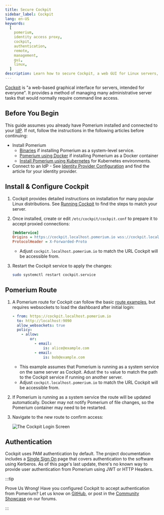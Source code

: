 ```yaml
---
title: Secure Cockpit
sidebar_label: Cockpit
lang: en-US
keywords:
  [
    pomerium,
    identity access proxy,
    cockpit,
    authentication,
    remote,
    management,
    gui,
    linux,
  ]
description: Learn how to secure Cockpit, a web GUI for Linux servers, behind Pomerium
---
```


[Cockpit](https://cockpit-project.org/) is "a web-based graphical interface for servers, intended for everyone". It provides a method of managing many administrative server tasks that would normally require command line access.

## Before You Begin

This guide assumes you already have Pomerium installed and connected to your [IdP](/docs/internals/glossary#identity-provider). If not, follow the instructions in the following articles before continuing:

- Install Pomerium
  - [Binaries](/docs/pomerium-core/install/core) if installing Pomerium as a system-level service.
  - [Pomerium using Docker](/docs/quickstart) if installing Pomerium as a Docker container
  - [Install Pomerium using Kubernetes](/docs/kubernetes/quickstart) for Kubernetes environments.
- Connect to an IdP - See [Identity Provider Configuration](/docs/identity-providers) and find the article for your identity provider.

## Install & Configure Cockpit

1. Cockpit provides detailed instructions on installation for many popular Linux distributions. See [Running Cockpit](https://cockpit-project.org/running.html) to find the steps to match your server.

1. Once installed, create or edit `/etc/cockpit/cockpit.conf` to prepare it to accept proxied connections:

   ```ini
   [WebService]
   Origins = https://cockpit.localhost.pomerium.io wss://cockpit.localhost.pomerium.io
   ProtocolHeader = X-Forwarded-Proto
   ```

   - Adjust `cockpit.localhost.pomerium.io` to match the URL Cockpit will be accessible from.

1. Restart the Cockpit service to apply the changes:

   ```bash
   sudo systemctl restart cockpit.service
   ```

## Pomerium Route

1. A Pomerium route for Cockpit can follow the basic [route examples](/docs/reference/routes), but requires websockets to load the dashboard after initial login:

   ```yaml
   - from: https://cockpit.localhost.pomerium.io
     to: http://localhost:9090
     allow_websockets: true
     policy:
       - allow:
           or:
             - email:
                 is: alice@example.com
             - email:
                 is: bob@example.com
   ```

   - This example assumes that Pomerium is running as a system service on the same server as Cockpit. Adust the `to` value to match the path to the Cockpit service if running on another server.
   - Adjust `cockpit.localhost.pomerium.io` to match the URL Cockpit will be accessible from.

1. If Pomerium is running as a system service the route will be updated automatically. Docker may not notify Pomerium of file changes, so the Pomerium container may need to be restarted.

1. Navigate to the new route to confirm access:

   ![The Cockpit Login Screen](img/cockpit-login-screen.png)

## Authentication

Cockpit uses PAM authentication by default. The project documentation includes a [Single Sign On](https://cockpit-project.org/guide/latest/sso.html) page that covers authentication to the software using Kerberos. As of this page's last update, there's no known way to provide user authentication from Pomerium using JWT or HTTP Headers.

:::tip

Prove Us Wrong! Have you configured Cockpit to accept authentication from Pomerium? Let us know on [GitHub](https://github.com/pomerium/pomerium), or post in the [Community Showcase](https://discuss.pomerium.com/c/community-showcase/14) on our forums.

:::
